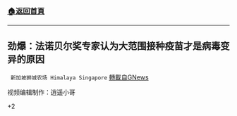 ###  [:house:返回首頁](https://github.com/ourhimalayas/txt)
---

## 劲爆：法诺贝尔奖专家认为大范围接种疫苗才是病毒变异的原因
` 新加坡狮城农场 Himalaya Singapore` [轉載自GNews](https://gnews.org/zh-hans/1266068/)

视频编辑制作：逍遥小哥

+2
